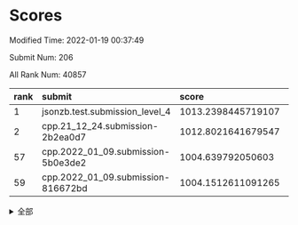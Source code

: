 # Scores

Modified Time: 2022-01-19 00:37:49

Submit Num: 206

All Rank Num: 40857

| rank |               submit               |       score        |       sigma        | pk_num |
| :--- | :--------------------------------- | :----------------- | :----------------- | :----- |
| 1    | jsonzb.test.submission_level_4     | 1013.2398445719107 | 0.8086851999784043 | 579    |
| 2    | cpp.21_12_24.submission-2b2ea0d7   | 1012.8021641679547 | 0.8065597778672424 | 791    |
| 57   | cpp.2022_01_09.submission-5b0e3de2 | 1004.639792050603  | 0.7175651625889297 | 795    |
| 59   | cpp.2022_01_09.submission-816672bd | 1004.1512611091265 | 0.725876969374766  | 797    |


<details>
<summary>全部</summary>

| rank |                 submit                 |       score        |       sigma        | pk_num |
| :--- | :------------------------------------- | :----------------- | :----------------- | :----- |
| 1    | jsonzb.test.submission_level_4         | 1013.2398445719107 | 0.8086851999784043 | 579    |
| 2    | cpp.21_12_24.submission-2b2ea0d7       | 1012.8021641679547 | 0.8065597778672424 | 791    |
| 3    | gobigger.level_3.submission_level_3_34 | 1012.1603273845736 | 0.7619386300490916 | 795    |
| 4    | gobigger.level_3.submission_level_3_29 | 1011.6845087105519 | 0.7819409623832928 | 795    |
| 5    | gobigger.level_3.submission_level_3_28 | 1011.4916925388113 | 0.7588921191380876 | 795    |
| 6    | gobigger.level_3.submission_level_3_49 | 1011.4176877093516 | 0.766985647335933  | 797    |
| 7    | gobigger.level_3.submission_level_3_36 | 1011.0888954767597 | 0.7770977551209686 | 790    |
| 8    | gobigger.level_3.submission_level_3_21 | 1011.0332810247081 | 0.7627648556183734 | 792    |
| 9    | gobigger.level_3.submission_level_3_3  | 1010.9261795841124 | 0.7543995362688372 | 794    |
| 10   | gobigger.level_3.submission_level_3_13 | 1010.8760852992017 | 0.7460664058470199 | 793    |
| 11   | gobigger.level_3.submission_level_3_16 | 1010.7618599725449 | 0.7620477079781669 | 797    |
| 12   | gobigger.level_3.submission_level_3_41 | 1010.7350735907987 | 0.7544368824408884 | 794    |
| 13   | gobigger.level_3.submission_level_3_31 | 1010.6752407553447 | 0.752962645528888  | 789    |
| 14   | gobigger.level_3.submission_level_3_17 | 1010.5879029200858 | 0.7576002842215831 | 796    |
| 15   | gobigger.level_3.submission_level_3_0  | 1010.5074849771272 | 0.7636594470755983 | 798    |
| 16   | gobigger.level_3.submission_level_3_39 | 1010.4518971451638 | 0.7678863999935535 | 797    |
| 17   | gobigger.level_3.submission_level_3_33 | 1010.4109751164483 | 0.7552867493627463 | 793    |
| 18   | gobigger.level_3.submission_level_3_15 | 1010.3997371128365 | 0.7282749601507483 | 796    |
| 19   | gobigger.level_3.submission_level_3_48 | 1010.386999255053  | 0.7479678203987644 | 796    |
| 20   | gobigger.level_3.submission_level_3_12 | 1010.355962822939  | 0.7625280972225336 | 791    |
| 21   | gobigger.level_3.submission_level_3_40 | 1010.263707041187  | 0.748713336936909  | 794    |
| 22   | gobigger.level_3.submission_level_3_46 | 1010.0949953781877 | 0.7599173836452872 | 787    |
| 23   | gobigger.level_3.submission_level_3_26 | 1010.0903479041085 | 0.7507752154807621 | 795    |
| 24   | gobigger.level_3.submission_level_3_32 | 1009.9975585471275 | 0.7524692440727242 | 793    |
| 25   | gobigger.level_3.submission_level_3_43 | 1009.9695086676443 | 0.7612865516633827 | 795    |
| 26   | gobigger.level_3.submission_level_3_19 | 1009.9508387025198 | 0.7392144987373784 | 793    |
| 27   | gobigger.level_3.submission_level_3_1  | 1009.8426613493722 | 0.7412305999617542 | 797    |
| 28   | gobigger.level_3.submission_level_3_8  | 1009.8219496913604 | 0.7524789307408977 | 796    |
| 29   | gobigger.level_3.submission_level_3_45 | 1009.811624607548  | 0.746557071336917  | 791    |
| 30   | gobigger.level_3.submission_level_3_27 | 1009.7509320557137 | 0.7608363057862514 | 790    |
| 31   | gobigger.level_3.submission_level_3_11 | 1009.6124541728434 | 0.7492696718455146 | 793    |
| 32   | gobigger.level_3.submission_level_3_18 | 1009.5791541307641 | 0.745038794645399  | 794    |
| 33   | gobigger.level_3.submission_level_3_35 | 1009.5564710908363 | 0.7377510828120418 | 792    |
| 34   | gobigger.level_3.submission_level_3_22 | 1009.5181404708428 | 0.750752838589233  | 796    |
| 35   | gobigger.level_3.submission_level_3_5  | 1009.5005757897827 | 0.7514490929630686 | 792    |
| 36   | gobigger.level_3.submission_level_3_38 | 1009.4935861992849 | 0.7445526339373012 | 798    |
| 37   | gobigger.level_3.submission_level_3_6  | 1009.4169302899303 | 0.7444025962868939 | 794    |
| 38   | gobigger.level_3.submission_level_3_2  | 1009.3193738843555 | 0.7322281068821292 | 801    |
| 39   | gobigger.level_3.submission_level_3_47 | 1009.2782017128759 | 0.7321456252731464 | 798    |
| 40   | gobigger.level_3.submission_level_3_7  | 1009.2155552768338 | 0.7330820202768438 | 796    |
| 41   | gobigger.level_3.submission_level_3_37 | 1009.146686042111  | 0.7534119993592755 | 796    |
| 42   | gobigger.level_3.submission_level_3_20 | 1009.1342689407647 | 0.7466970587507897 | 786    |
| 43   | gobigger.level_3.submission_level_3_10 | 1009.0826900416336 | 0.747970971310752  | 794    |
| 44   | gobigger.level_3.submission_level_3_23 | 1008.9304007879186 | 0.7641505704012524 | 792    |
| 45   | gobigger.level_3.submission_level_3_25 | 1008.7601189719136 | 0.7341044659999125 | 791    |
| 46   | gobigger.level_3.submission_level_3_44 | 1008.737977592715  | 0.7402710013338565 | 798    |
| 47   | gobigger.level_3.submission_level_3_42 | 1008.6766051152061 | 0.7266258612290458 | 794    |
| 48   | gobigger.level_3.submission_level_3_30 | 1008.4070875950624 | 0.7469448388694456 | 800    |
| 49   | gobigger.level_3.submission_level_3_24 | 1008.3675491932178 | 0.7499469310730935 | 796    |
| 50   | gobigger.level_3.submission_level_3_4  | 1008.3187452647023 | 0.7276238879409769 | 792    |
| 51   | gobigger.level_3.submission_level_3_14 | 1008.2633984083114 | 0.733331665904152  | 792    |
| 52   | gobigger.level_3.submission_level_3_9  | 1008.1875002954204 | 0.7363878264198445 | 786    |
| 53   | gobigger.level_1.submission_level_1_0  | 1005.0080843198147 | 0.7229246778853687 | 800    |
| 54   | gobigger.level_1.submission_level_1_49 | 1004.8807904503481 | 0.7103127043566069 | 799    |
| 55   | gobigger.level_1.submission_level_1_4  | 1004.7814568867476 | 0.7183305224399499 | 795    |
| 56   | gobigger.level_1.submission_level_1_18 | 1004.6565124985708 | 0.7304655997765881 | 793    |
| 57   | cpp.2022_01_09.submission-5b0e3de2     | 1004.639792050603  | 0.7175651625889297 | 795    |
| 58   | gobigger.level_1.submission_level_1_45 | 1004.4897867515124 | 0.7196205791037079 | 796    |
| 59   | cpp.2022_01_09.submission-816672bd     | 1004.1512611091265 | 0.725876969374766  | 797    |
| 60   | gobigger.level_1.submission_level_1_3  | 1004.0836702189961 | 0.7192920101450703 | 794    |
| 61   | gobigger.level_1.submission_level_1_22 | 1003.9800248454158 | 0.7162266246450031 | 794    |
| 62   | gobigger.level_1.submission_level_1_7  | 1003.8729227371607 | 0.7149337780312086 | 794    |
| 63   | gobigger.level_1.submission_level_1_27 | 1003.8625474530375 | 0.7198519925475315 | 792    |
| 64   | gobigger.level_1.submission_level_1_13 | 1003.7842296936565 | 0.7169569494298846 | 793    |
| 65   | gobigger.level_1.submission_level_1_48 | 1003.7504651450781 | 0.7366236783403043 | 795    |
| 66   | gobigger.level_1.submission_level_1_15 | 1003.655790861873  | 0.7204947356375233 | 796    |
| 67   | gobigger.level_1.submission_level_1_32 | 1003.5359824047144 | 0.7157502707225474 | 798    |
| 68   | gobigger.level_1.submission_level_1_38 | 1003.4282641547776 | 0.7055383352332756 | 793    |
| 69   | gobigger.level_1.submission_level_1_10 | 1003.4254219471856 | 0.7164284378530298 | 796    |
| 70   | gobigger.level_1.submission_level_1_36 | 1003.4238213241314 | 0.7180746981771388 | 793    |
| 71   | gobigger.level_1.submission_level_1_21 | 1003.418426655657  | 0.7275384312879527 | 791    |
| 72   | gobigger.level_1.submission_level_1_26 | 1003.3835190369235 | 0.723562631002024  | 792    |
| 73   | gobigger.level_1.submission_level_1_29 | 1003.3557686929465 | 0.7205284372192515 | 802    |
| 74   | gobigger.level_1.submission_level_1_47 | 1003.3455740068505 | 0.7346539030555553 | 790    |
| 75   | gobigger.level_1.submission_level_1_9  | 1003.3194062305186 | 0.7225531562482664 | 798    |
| 76   | gobigger.level_1.submission_level_1_25 | 1003.2763893209204 | 0.7217566603073433 | 796    |
| 77   | gobigger.level_1.submission_level_1_46 | 1003.2576289308822 | 0.714484537443509  | 792    |
| 78   | gobigger.level_1.submission_level_1_43 | 1003.165169373387  | 0.7089640940793689 | 795    |
| 79   | gobigger.level_1.submission_level_1_23 | 1003.1316381954081 | 0.6970667444669376 | 796    |
| 80   | gobigger.level_1.submission_level_1_5  | 1003.1083967364126 | 0.7137187756289591 | 791    |
| 81   | gobigger.level_1.submission_level_1_16 | 1003.0643304248727 | 0.7189242546568189 | 797    |
| 82   | gobigger.level_1.submission_level_1_28 | 1003.0379060336824 | 0.721453198470118  | 799    |
| 83   | gobigger.level_1.submission_level_1_2  | 1003.0290919531923 | 0.721718808246277  | 792    |
| 84   | gobigger.level_1.submission_level_1_1  | 1002.9860387544747 | 0.7215008792251677 | 792    |
| 85   | gobigger.level_1.submission_level_1_37 | 1002.9464254518286 | 0.7214042210047567 | 791    |
| 86   | gobigger.level_1.submission_level_1_17 | 1002.9361958914726 | 0.7130995269174886 | 794    |
| 87   | gobigger.level_1.submission_level_1_33 | 1002.8609750312326 | 0.7253401378440215 | 794    |
| 88   | gobigger.level_1.submission_level_1_19 | 1002.7029745662231 | 0.7212515884670136 | 791    |
| 89   | gobigger.level_1.submission_level_1_41 | 1002.6992756822169 | 0.7128373224851213 | 792    |
| 90   | gobigger.level_1.submission_level_1_11 | 1002.6737103792051 | 0.7161746699298194 | 790    |
| 91   | gobigger.level_1.submission_level_1_42 | 1002.6720223208495 | 0.7117887581945433 | 795    |
| 92   | gobigger.level_1.submission_level_1_14 | 1002.5867645117429 | 0.7327934378681116 | 798    |
| 93   | gobigger.level_1.submission_level_1_31 | 1002.5675759979683 | 0.7126242646588855 | 796    |
| 94   | gobigger.level_1.submission_level_1_35 | 1002.5534723955966 | 0.7224153544856549 | 790    |
| 95   | gobigger.level_1.submission_level_1_44 | 1002.359051993775  | 0.7091865033958372 | 794    |
| 96   | gobigger.level_1.submission_level_1_24 | 1002.280876559027  | 0.716604023377466  | 794    |
| 97   | gobigger.level_1.submission_level_1_6  | 1002.2569802819773 | 0.7184094740271076 | 793    |
| 98   | gobigger.level_1.submission_level_1_8  | 1002.2429642618146 | 0.7340888266759025 | 790    |
| 99   | gobigger.level_1.submission_level_1_20 | 1002.2392783289873 | 0.7184545379348684 | 797    |
| 100  | gobigger.level_1.submission_level_1_34 | 1002.1253099183048 | 0.71953476314891   | 794    |
| 101  | gobigger.level_1.submission_level_1_39 | 1002.0714944405117 | 0.7184644640513622 | 797    |
| 102  | gobigger.level_1.submission_level_1_30 | 1001.8152279710197 | 0.7167896059679683 | 791    |
| 103  | gobigger.level_1.submission_level_1_12 | 1001.5881614276338 | 0.703343849953372  | 797    |
| 104  | gobigger.level_1.submission_level_1_40 | 1001.4397820912463 | 0.7137651675587371 | 793    |
| 105  | gobigger.random.submission_random_25   | 997.5800090480236  | 0.7200620135531149 | 793    |
| 106  | gobigger.random.submission_random_10   | 997.3610199634843  | 0.7134605637783042 | 800    |
| 107  | gobigger.random.submission_random_24   | 997.2714504454833  | 0.7117198443234763 | 798    |
| 108  | gobigger.random.submission_random_43   | 997.2104861541766  | 0.7147836941753686 | 793    |
| 109  | gobigger.random.submission_random_42   | 997.0960474689341  | 0.715464460775396  | 798    |
| 110  | gobigger.random.submission_random_18   | 996.8189829076155  | 0.7045696340968122 | 794    |
| 111  | gobigger.random.submission_random_27   | 996.7619372811237  | 0.7098894387179084 | 800    |
| 112  | gobigger.random.submission_random_17   | 996.6323516317556  | 0.7126719649144098 | 796    |
| 113  | gobigger.random.submission_random_12   | 996.6028257468822  | 0.7217903483947992 | 796    |
| 114  | gobigger.random.submission_random_1    | 996.5563754548018  | 0.7157717589042607 | 795    |
| 115  | gobigger.random.submission_random_4    | 996.5437409093216  | 0.7084741157409329 | 791    |
| 116  | gobigger.random.submission_random_3    | 996.5033920035096  | 0.7339418874838213 | 801    |
| 117  | gobigger.random.submission_random_23   | 996.5027083216194  | 0.7318937828027389 | 795    |
| 118  | gobigger.random.submission_random_16   | 996.4793261841819  | 0.7206069197361723 | 799    |
| 119  | gobigger.random.submission_random_39   | 996.4214255670571  | 0.7309289675735    | 793    |
| 120  | gobigger.random.submission_random_8    | 996.3800590993983  | 0.7239131522348404 | 788    |
| 121  | gobigger.random.submission_random_34   | 996.3727437280969  | 0.7242157180806168 | 798    |
| 122  | gobigger.random.submission_random_47   | 996.3184825407648  | 0.7144415041565989 | 795    |
| 123  | gobigger.random.submission_random_14   | 996.2915682422902  | 0.717517862325501  | 801    |
| 124  | gobigger.random.submission_random_21   | 996.2757585998816  | 0.7100868607320174 | 795    |
| 125  | gobigger.random.submission_random_13   | 996.2424037240758  | 0.7108142882465445 | 798    |
| 126  | gobigger.random.submission_random_49   | 996.2204974693545  | 0.7181781664022856 | 798    |
| 127  | gobigger.random.submission_random_0    | 996.2121986884262  | 0.719089257728362  | 796    |
| 128  | gobigger.random.submission_random_36   | 996.0422008730148  | 0.7197262343003556 | 796    |
| 129  | gobigger.random.submission_random_30   | 996.0109073148363  | 0.7176765658160567 | 792    |
| 130  | gobigger.random.submission_random_41   | 995.9360563608774  | 0.7299902028733797 | 797    |
| 131  | gobigger.random.submission_random_22   | 995.8508867178211  | 0.7082171684895212 | 799    |
| 132  | gobigger.random.submission_random_19   | 995.8495350609104  | 0.7167644104795806 | 798    |
| 133  | gobigger.random.submission_random_5    | 995.8017708773012  | 0.7244193287253125 | 795    |
| 134  | gobigger.random.submission_random_2    | 995.769228355964   | 0.7018533799157027 | 795    |
| 135  | gobigger.random.submission_random_33   | 995.7669935675934  | 0.7194053103570154 | 798    |
| 136  | gobigger.random.submission_random_44   | 995.7606040197735  | 0.7173686328293546 | 796    |
| 137  | gobigger.random.submission_random_11   | 995.7558420760448  | 0.7136779412857274 | 793    |
| 138  | gobigger.random.submission_random_38   | 995.7442132789392  | 0.72604165015834   | 795    |
| 139  | gobigger.random.submission_random_45   | 995.7122130809781  | 0.7254955796140927 | 795    |
| 140  | gobigger.random.submission_random_40   | 995.6172703169597  | 0.7077227318683009 | 790    |
| 141  | gobigger.random.submission_random_46   | 995.6094312926177  | 0.7077742968266998 | 790    |
| 142  | gobigger.random.submission_random_31   | 995.5752883321276  | 0.7183623563085672 | 796    |
| 143  | gobigger.random.submission_random_7    | 995.5222598746213  | 0.7213795515322785 | 794    |
| 144  | gobigger.random.submission_random_26   | 995.5144600004433  | 0.7082607845370397 | 795    |
| 145  | gobigger.random.submission_random_29   | 995.4139644740287  | 0.72041062669186   | 791    |
| 146  | gobigger.random.submission_random_20   | 995.3140714998849  | 0.7263287498335844 | 793    |
| 147  | gobigger.random.submission_random_32   | 995.2648576332076  | 0.728728187257322  | 796    |
| 148  | gobigger.random.submission_random_48   | 995.259833124295   | 0.7134955728869455 | 795    |
| 149  | gobigger.random.submission_random_35   | 995.1120786043488  | 0.7179506105955674 | 787    |
| 150  | gobigger.random.submission_random_28   | 995.0228654600048  | 0.7158513775528095 | 799    |
| 151  | gobigger.random.submission_random_15   | 995.0035289181354  | 0.7223494555404488 | 793    |
| 152  | gobigger.random.submission_random_6    | 994.9626390654863  | 0.7178541100305269 | 802    |
| 153  | gobigger.random.submission_random_9    | 994.6894956616892  | 0.7188203728250586 | 797    |
| 154  | gobigger.random.submission_random_37   | 994.3466715105037  | 0.7353658009857779 | 790    |
| 155  | gobigger.level_2.submission_level_2_45 | 994.2230310143386  | 0.7450855269450024 | 791    |
| 156  | gobigger.level_2.submission_level_2_38 | 993.9343138166416  | 0.7398428390422942 | 799    |
| 157  | gobigger.level_2.submission_level_2_21 | 993.9226372249492  | 0.7351229239375199 | 791    |
| 158  | gobigger.level_2.submission_level_2_41 | 993.8120445407583  | 0.7477525087203871 | 796    |
| 159  | gobigger.level_2.submission_level_2_33 | 993.702979452771   | 0.7350078180833168 | 798    |
| 160  | gobigger.level_2.submission_level_2_3  | 993.5062043518465  | 0.7437339748171078 | 787    |
| 161  | gobigger.level_2.submission_level_2_34 | 993.5014631785606  | 0.7365866028650689 | 796    |
| 162  | gobigger.level_2.submission_level_2_25 | 993.4566791188513  | 0.7574519879282877 | 791    |
| 163  | gobigger.level_2.submission_level_2_46 | 993.3328801734706  | 0.7400723152094929 | 798    |
| 164  | gobigger.level_2.submission_level_2_15 | 993.086560042158   | 0.7388512298860557 | 798    |
| 165  | gobigger.level_2.submission_level_2_31 | 993.0624937459523  | 0.7499249817918416 | 794    |
| 166  | gobigger.level_2.submission_level_2_35 | 992.9873704181442  | 0.7468178649245738 | 793    |
| 167  | gobigger.level_2.submission_level_2_18 | 992.344896120446   | 0.7405840497557628 | 795    |
| 168  | gobigger.level_2.submission_level_2_13 | 992.3381020720836  | 0.7630811397133755 | 798    |
| 169  | gobigger.level_2.submission_level_2_47 | 992.3175060683943  | 0.7432748822658944 | 787    |
| 170  | gobigger.level_2.submission_level_2_5  | 992.2868906936325  | 0.7412578694240125 | 795    |
| 171  | gobigger.level_2.submission_level_2_11 | 992.2234607464611  | 0.740804741805671  | 793    |
| 172  | gobigger.level_2.submission_level_2_17 | 992.2143920197785  | 0.7236388792699523 | 796    |
| 173  | gobigger.level_2.submission_level_2_20 | 992.1712333426887  | 0.7532279350837131 | 794    |
| 174  | gobigger.level_2.submission_level_2_4  | 992.097858010689   | 0.749444971797907  | 791    |
| 175  | gobigger.level_2.submission_level_2_27 | 992.0603231191149  | 0.746865640763485  | 795    |
| 176  | gobigger.level_2.submission_level_2_44 | 992.0189553373182  | 0.7668984488572784 | 795    |
| 177  | gobigger.level_2.submission_level_2_32 | 991.9732465209568  | 0.7475347752446827 | 800    |
| 178  | gobigger.level_2.submission_level_2_24 | 991.9387031471548  | 0.7540456072941624 | 798    |
| 179  | gobigger.level_2.submission_level_2_0  | 991.8148474066384  | 0.7427889411356017 | 794    |
| 180  | gobigger.level_2.submission_level_2_40 | 991.7309097591464  | 0.7537097105039611 | 801    |
| 181  | gobigger.level_2.submission_level_2_12 | 991.7048848982852  | 0.746672144119177  | 793    |
| 182  | gobigger.level_2.submission_level_2_9  | 991.6914065931052  | 0.7530860951012804 | 797    |
| 183  | gobigger.level_2.submission_level_2_14 | 991.6845496906818  | 0.759936308746795  | 792    |
| 184  | gobigger.level_2.submission_level_2_29 | 991.6691315374109  | 0.7569541446465136 | 794    |
| 185  | gobigger.level_2.submission_level_2_16 | 991.6689884701765  | 0.7476457809653625 | 796    |
| 186  | gobigger.level_2.submission_level_2_49 | 991.6504605148784  | 0.7741460208237133 | 786    |
| 187  | gobigger.level_2.submission_level_2_28 | 991.530446989435   | 0.7460000562535628 | 802    |
| 188  | gobigger.level_2.submission_level_2_30 | 991.4132808714564  | 0.7656568898064522 | 792    |
| 189  | gobigger.level_2.submission_level_2_7  | 991.412010532251   | 0.7625450593544023 | 792    |
| 190  | gobigger.level_2.submission_level_2_36 | 991.3853962241183  | 0.7428684305775644 | 793    |
| 191  | gobigger.level_2.submission_level_2_39 | 991.3457005613849  | 0.7730346657977055 | 795    |
| 192  | gobigger.level_2.submission_level_2_37 | 991.2552003368139  | 0.7618178767822964 | 792    |
| 193  | gobigger.level_2.submission_level_2_42 | 991.2231954912679  | 0.7518864564761295 | 788    |
| 194  | gobigger.level_2.submission_level_2_8  | 991.2205157056889  | 0.762554565491084  | 798    |
| 195  | gobigger.level_2.submission_level_2_10 | 991.209741856481   | 0.7563789338114222 | 793    |
| 196  | gobigger.level_2.submission_level_2_6  | 991.1469688961148  | 0.76585226762361   | 792    |
| 197  | gobigger.level_2.submission_level_2_48 | 990.7708256427408  | 0.7716457032250175 | 793    |
| 198  | gobigger.level_2.submission_level_2_43 | 990.6500488528761  | 0.7755797611773427 | 795    |
| 199  | gobigger.level_2.submission_level_2_1  | 990.6461414673979  | 0.7538229220974146 | 795    |
| 200  | gobigger.level_2.submission_level_2_26 | 990.6025895723502  | 0.7664447012570432 | 795    |
| 201  | gobigger.level_2.submission_level_2_19 | 990.5187522661037  | 0.7835847987087815 | 793    |
| 202  | gobigger.level_2.submission_level_2_22 | 990.3805455273354  | 0.7586628721282414 | 798    |
| 203  | gobigger.level_2.submission_level_2_2  | 990.1699315531536  | 0.7753691847256423 | 789    |
| 204  | gobigger.level_2.submission_level_2_23 | 990.0177925938968  | 0.7594507939254644 | 793    |
| 205  | gobigger.none.submission_none_1        | 977.0080284378162  | 1.3285298883319394 | 787    |
| 206  | gobigger.none.submission_none_0        | 976.2541437926103  | 1.3737176784071028 | 789    |

</details>